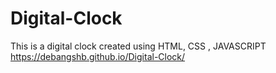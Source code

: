 # Digital-Clock
This is a digital clock created using HTML, CSS , JAVASCRIPT
https://debangshb.github.io/Digital-Clock/
